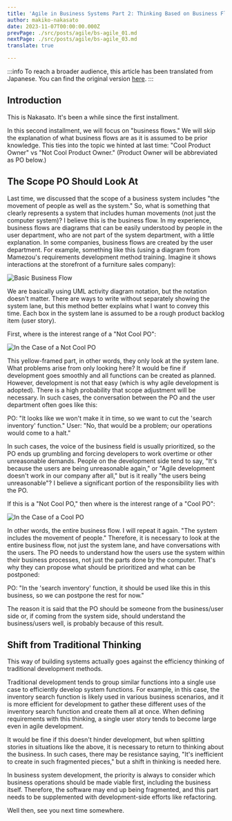 ```yaml
---
title: 'Agile in Business Systems Part 2: Thinking Based on Business Flows'
author: makiko-nakasato
date: 2023-11-07T00:00:00.000Z
prevPage: ./src/posts/agile/bs-agile_01.md
nextPage: ./src/posts/agile/bs-agile_03.md
translate: true

---
```


:::info
To reach a broader audience, this article has been translated from Japanese.
You can find the original version [here](https://developer.mamezou-tech.com/agile/bs-agile_02/).
:::



## Introduction
This is Nakasato. It's been a while since the first installment.

In this second installment, we will focus on "business flows." We will skip the explanation of what business flows are as it is assumed to be prior knowledge.
This ties into the topic we hinted at last time: "Cool Product Owner" vs "Not Cool Product Owner."
(Product Owner will be abbreviated as PO below.)

## The Scope PO Should Look At
Last time, we discussed that the scope of a business system includes "the movement of people as well as the system." So, what is something that clearly represents a system that includes human movements (not just the computer system)? I believe this is the business flow.
In my experience, business flows are diagrams that can be easily understood by people in the user department, who are not part of the system department, with a little explanation. In some companies, business flows are created by the user department.
For example, something like this (using a diagram from Mamezou's requirements development method training. Imagine it shows interactions at the storefront of a furniture sales company):

![Basic Business Flow](/img/agile/bs-agile_02-1.png)

We are basically using UML activity diagram notation, but the notation doesn't matter. There are ways to write without separately showing the system lane, but this method better explains what I want to convey this time.
Each box in the system lane is assumed to be a rough product backlog item (user story).

First, where is the interest range of a "Not Cool PO":

![In the Case of a Not Cool PO](/img/agile/bs-agile_02-2.png)

This yellow-framed part, in other words, they only look at the system lane.
What problems arise from only looking here? It would be fine if development goes smoothly and all functions can be created as planned. However, development is not that easy (which is why agile development is adopted). There is a high probability that scope adjustment will be necessary. In such cases, the conversation between the PO and the user department often goes like this:

PO: "It looks like we won't make it in time, so we want to cut the 'search inventory' function."
User: "No, that would be a problem; our operations would come to a halt."

In such cases, the voice of the business field is usually prioritized, so the PO ends up grumbling and forcing developers to work overtime or other unreasonable demands.
People on the development side tend to say, "It's because the users are being unreasonable again," or "Agile development doesn't work in our company after all," but is it really "the users being unreasonable"? I believe a significant portion of the responsibility lies with the PO.

If this is a "Not Cool PO," then where is the interest range of a "Cool PO":

![In the Case of a Cool PO](/img/agile/bs-agile_02-3.png)

In other words, the entire business flow.
I will repeat it again. "The system includes the movement of people." Therefore, it is necessary to look at the entire business flow, not just the system lane, and have conversations with the users.
The PO needs to understand how the users use the system within their business processes, not just the parts done by the computer.
That's why they can propose what should be prioritized and what can be postponed:

PO: "In the 'search inventory' function, it should be used like this in this business, so we can postpone the rest for now."

The reason it is said that the PO should be someone from the business/user side or, if coming from the system side, should understand the business/users well, is probably because of this result.

## Shift from Traditional Thinking
This way of building systems actually goes against the efficiency thinking of traditional development methods.

Traditional development tends to group similar functions into a single use case to efficiently develop system functions. For example, in this case, the inventory search function is likely used in various business scenarios, and it is more efficient for development to gather these different uses of the inventory search function and create them all at once.
When defining requirements with this thinking, a single user story tends to become large even in agile development.

It would be fine if this doesn't hinder development, but when splitting stories in situations like the above, it is necessary to return to thinking about the business.
In such cases, there may be resistance saying, "It's inefficient to create in such fragmented pieces," but a shift in thinking is needed here.

In business system development, the priority is always to consider which business operations should be made viable first, including the business itself.
Therefore, the software may end up being fragmented, and this part needs to be supplemented with development-side efforts like refactoring.

Well then, see you next time somewhere.

